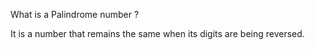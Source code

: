What is a Palindrome number ?

It is a number that remains the same when its digits are being reversed.
